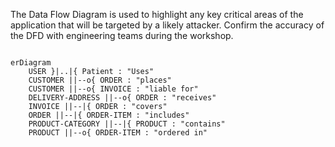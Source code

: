 The Data Flow Diagram is used to highlight any key critical areas of the application that will be targeted by a likely attacker. Confirm the accuracy of the DFD with engineering teams during the workshop.

```mermaid 

erDiagram
    USER }|..|{ Patient : "Uses"
    CUSTOMER ||--o{ ORDER : "places"
    CUSTOMER ||--o{ INVOICE : "liable for"
    DELIVERY-ADDRESS ||--o{ ORDER : "receives"
    INVOICE ||--|{ ORDER : "covers"
    ORDER ||--|{ ORDER-ITEM : "includes"
    PRODUCT-CATEGORY ||--|{ PRODUCT : "contains"
    PRODUCT ||--o{ ORDER-ITEM : "ordered in"
